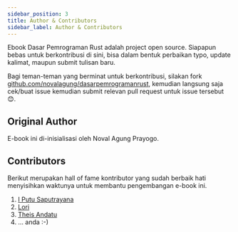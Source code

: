 ```yaml
---
sidebar_position: 3
title: Author & Contributors
sidebar_label: Author & Contributors
---
```


Ebook Dasar Pemrograman Rust adalah project open source. Siapapun bebas untuk berkontribusi di sini, bisa dalam bentuk perbaikan typo, update kalimat, maupun submit tulisan baru.

Bagi teman-teman yang berminat untuk berkontribusi, silakan fork [github.com/novalagung/dasarpemrogramanrust](https://github.com/novalagung/dasarpemrogramanrust), kemudian langsung saja cek/buat issue kemudian submit relevan pull request untuk issue tersebut 😊.

## Original Author

E-book ini di-inisialisasi oleh Noval Agung Prayogo.

## Contributors

Berikut merupakan hall of fame kontributor yang sudah berbaik hati menyisihkan waktunya untuk membantu pengembangan e-book ini.

1. [I Putu Saputrayana](https://github.com/iyansr)
1. [Lori](https://github.com/chud-lori)
1. [Theis Andatu](https://github.com/antheiz)
1. ... anda :-)
